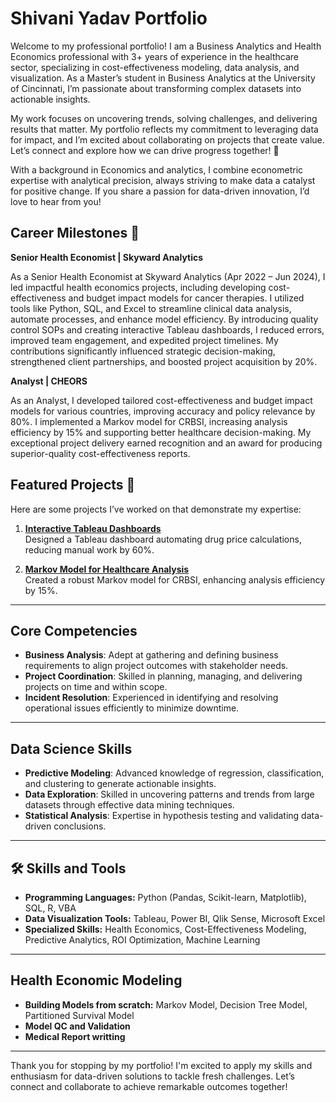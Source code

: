 # Shivani Yadav Portfolio 

Welcome to my professional portfolio! I am a Business Analytics and Health Economics professional with 3+ years of experience in the healthcare sector, specializing in cost-effectiveness modeling, data analysis, and visualization. As a Master’s student in Business Analytics at the University of Cincinnati, I’m passionate about transforming complex datasets into actionable insights.

My work focuses on uncovering trends, solving challenges, and delivering results that matter. My portfolio reflects my commitment to leveraging data for impact, and I’m excited about collaborating on projects that create value. Let’s connect and explore how we can drive progress together! 🌟

With a background in Economics and analytics, I combine econometric expertise with analytical precision, always striving to make data a catalyst for positive change. If you share a passion for data-driven innovation, I’d love to hear from you!

## Career Milestones 🚀

**Senior Health Economist	| Skyward Analytics**
 
As a Senior Health Economist at Skyward Analytics (Apr 2022 – Jun 2024), I led impactful health economics projects, including developing cost-effectiveness and budget impact models for cancer therapies. I utilized tools like Python, SQL, and Excel to streamline clinical data analysis, automate processes, and enhance model efficiency. By introducing quality control SOPs and creating interactive Tableau dashboards, I reduced errors, improved team engagement, and expedited project timelines. My contributions significantly influenced strategic decision-making, strengthened client partnerships, and boosted project acquisition by 20%.

**Analyst | CHEORS**

As an Analyst, I developed tailored cost-effectiveness and budget impact models for various countries, improving accuracy and policy relevance by 80%. I implemented a Markov model for CRBSI, increasing analysis efficiency by 15% and supporting better healthcare decision-making. My exceptional project delivery earned recognition and an award for producing superior-quality cost-effectiveness reports.


## Featured Projects 📂
Here are some projects I’ve worked on that demonstrate my expertise:

1. **[Interactive Tableau Dashboards](https://public.tableau.com/app/profile/shivani.yadav5001/vizzes)**  
   Designed a Tableau dashboard automating drug price calculations, reducing manual work by 60%.

2. **[Markov Model for Healthcare Analysis](https://github.com/Shivani-yadav-0/Health-Model.git)**  
   Created a robust Markov model for CRBSI, enhancing analysis efficiency by 15%.

---

## Core Competencies

- **Business Analysis**: Adept at gathering and defining business requirements to align project outcomes with stakeholder needs.
- **Project Coordination**: Skilled in planning, managing, and delivering projects on time and within scope.
- **Incident Resolution**: Experienced in identifying and resolving operational issues efficiently to minimize downtime.

---

## Data Science Skills

- **Predictive Modeling**: Advanced knowledge of regression, classification, and clustering to generate actionable insights.
- **Data Exploration**: Skilled in uncovering patterns and trends from large datasets through effective data mining techniques.
- **Statistical Analysis**: Expertise in hypothesis testing and validating data-driven conclusions.

---

## 🛠 Skills and Tools
- **Programming Languages:** Python (Pandas, Scikit-learn, Matplotlib), SQL, R, VBA
- **Data Visualization Tools:** Tableau, Power BI, Qlik Sense, Microsoft Excel
- **Specialized Skills:** Health Economics, Cost-Effectiveness Modeling, Predictive Analytics, ROI Optimization, Machine Learning

---

## Health Economic Modeling 
- **Building Models from scratch:** Markov Model, Decision Tree Model, Partitioned Survival Model
- **Model QC and Validation**
- **Medical Report writting**

---

Thank you for stopping by my portfolio! I'm excited to apply my skills and enthusiasm for data-driven solutions to tackle fresh challenges. Let’s connect and collaborate to achieve remarkable outcomes together!

